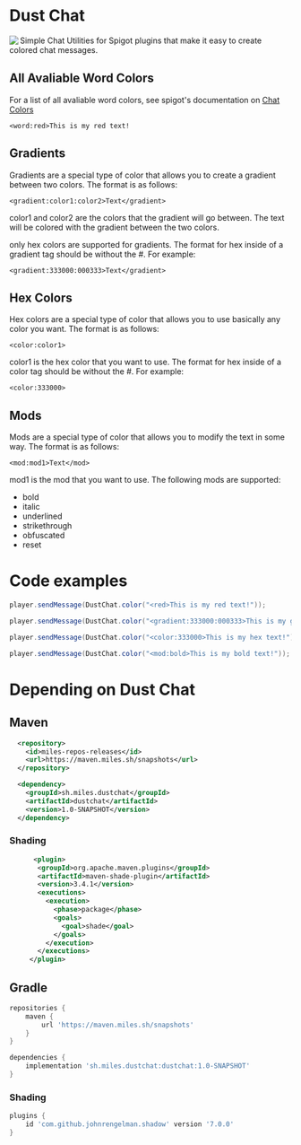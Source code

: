 
# Dust Chat

<p>
  <img align="left" src="https://user-images.githubusercontent.com/81843550/215218942-ebc72b3f-0e8b-48bd-a06d-84847243155c.png" />
  Simple Chat Utilities for Spigot plugins that make it easy to create colored chat messages.

  ## All Avaliable Word Colors
  For a list of all avaliable word colors, see spigot's documentation on [Chat Colors](https://hub.spigotmc.org/javadocs/spigot/org/bukkit/ChatColor.html)
  ```
  <word:red>This is my red text!
  ```

  ## Gradients
  Gradients are a special type of color that allows you to create a gradient between two colors. The format is as follows:
  ```
  <gradient:color1:color2>Text</gradient>
  ```
  color1 and color2 are the colors that the gradient will go between. The text will be colored with the gradient between the two colors.
  
  only hex colors are supported for gradients. The format for hex inside of a gradient tag should be without the #. For example:
  ```
  <gradient:333000:000333>Text</gradient>
  ```

  ## Hex Colors
  Hex colors are a special type of color that allows you to use basically any color you want. The format is as follows:
  ```
  <color:color1>
  ```
  color1 is the hex color that you want to use. The format for hex inside of a color tag should be without the #. For example:
  ```
  <color:333000>
  ```

  ## Mods
  Mods are a special type of color that allows you to modify the text in some way. The format is as follows:
  ```
  <mod:mod1>Text</mod>
  ```
  mod1 is the mod that you want to use. The following mods are supported:
  - bold
  - italic
  - underlined
  - strikethrough
  - obfuscated
  - reset

  # Code examples

  ```java
  player.sendMessage(DustChat.color("<red>This is my red text!"));
  ```
  ```java
  player.sendMessage(DustChat.color("<gradient:333000:000333>This is my gradient text!"));
  ```
  ```java
  player.sendMessage(DustChat.color("<color:333000>This is my hex text!"));
  ```
  ```java
  player.sendMessage(DustChat.color("<mod:bold>This is my bold text!"));
  ```

  # Depending on Dust Chat
  ## Maven
  ```xml
    <repository>
      <id>miles-repos-releases</id>
      <url>https://maven.miles.sh/snapshots</url>
    </repository>

    <dependency>
      <groupId>sh.miles.dustchat</groupId>
      <artifactId>dustchat</artifactId>
      <version>1.0-SNAPSHOT</version>
    </dependency>
 ```

 ### Shading
 ```xml
       <plugin>
        <groupId>org.apache.maven.plugins</groupId>
        <artifactId>maven-shade-plugin</artifactId>
        <version>3.4.1</version>
        <executions>
          <execution>
            <phase>package</phase>
            <goals>
              <goal>shade</goal>
            </goals>
          </execution>
        </executions>
      </plugin>
```

## Gradle
```groovy
repositories {
    maven {
        url 'https://maven.miles.sh/snapshots'
    }
}

dependencies {
    implementation 'sh.miles.dustchat:dustchat:1.0-SNAPSHOT'
}
```

### Shading
```groovy
plugins {
    id 'com.github.johnrengelman.shadow' version '7.0.0'
}
```


</p>



